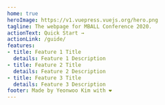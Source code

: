 ```yaml
---
home: true
heroImage: https://v1.vuepress.vuejs.org/hero.png
tagline: The webpage for MBALL Conference 2020.
actionText: Quick Start →
actionLink: /guide/
features:
- title: Feature 1 Title
  details: Feature 1 Description
- title: Feature 2 Title
  details: Feature 2 Description
- title: Feature 3 Title
  details: Feature 3 Description
footer: Made by Yeonwoo Kim with ❤️
---
```

